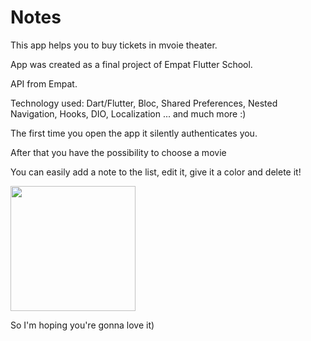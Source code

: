 
# Notes

This app helps you to buy tickets in mvoie theater.

App was created as a final project of Empat Flutter School.

API from Empat.

Technology used: Dart/Flutter, Bloc, Shared Preferences, Nested Navigation, Hooks, DIO, Localization ... and much more :)

The first time you open the app it silently authenticates you.

After that you have the possibility to choose a movie

You can easily add a note to the list, edit it, give it a color and delete it!

<img src="https://github.com/NedoPrograMax/movie_theater/blob/master/main.mp4" width="200">

So I'm hoping you're gonna love it)


